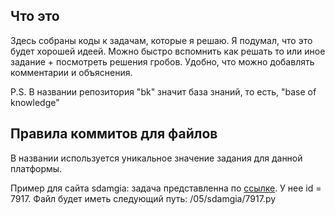 ## Что это
Здесь собраны коды к задачам, которые я решаю. Я подумал, что это будет хорошей идеей. Можно быстро вспомнить как решать то или иное задание + посмотреть решения гробов. Удобно, что можно добавлять 
комментарии и объяснения.

P.S. В названии репозитория "bk" значит база знаний, то есть, "base of knowledge"

## Правила коммитов для файлов 
В названии используется уникальное значение задания для данной платформы.

Пример для сайта sdamgia: задача представленна по [ссылке](https://inf-ege.sdamgia.ru/problem?id=7917). У нее id = 7917. Файл будет иметь следующий путь: /05/sdamgia/7917.py



